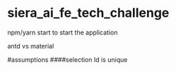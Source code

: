 # siera_ai_fe_tech_challenge

npm/yarn start to start the application


antd vs material


#assumptions
####selection Id is unique